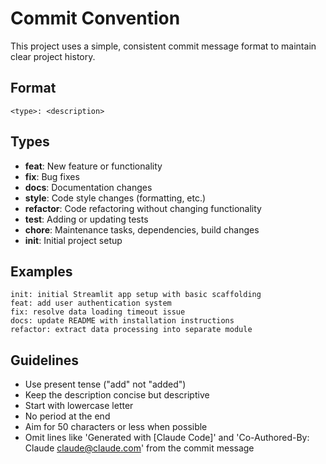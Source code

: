 # Commit Convention

This project uses a simple, consistent commit message format to maintain clear project history.

## Format

```
<type>: <description>
```

## Types

- **feat**: New feature or functionality
- **fix**: Bug fixes
- **docs**: Documentation changes
- **style**: Code style changes (formatting, etc.)
- **refactor**: Code refactoring without changing functionality
- **test**: Adding or updating tests
- **chore**: Maintenance tasks, dependencies, build changes
- **init**: Initial project setup

## Examples

```
init: initial Streamlit app setup with basic scaffolding
feat: add user authentication system
fix: resolve data loading timeout issue
docs: update README with installation instructions
refactor: extract data processing into separate module
```

## Guidelines

- Use present tense ("add" not "added")
- Keep the description concise but descriptive
- Start with lowercase letter
- No period at the end
- Aim for 50 characters or less when possible
- Omit lines like 'Generated with [Claude Code]' and 'Co-Authored-By: Claude <claude@claude.com>' from the commit message
